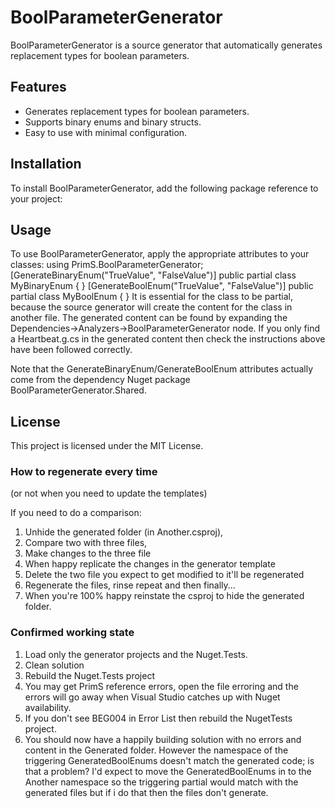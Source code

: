 # BoolParameterGenerator

BoolParameterGenerator is a source generator that automatically generates replacement types for boolean parameters.

## Features

- Generates replacement types for boolean parameters.
- Supports binary enums and binary structs.
- Easy to use with minimal configuration.

## Installation

To install BoolParameterGenerator, add the following package reference to your project:
<PackageReference Include="BoolParameterGenerator" Version="1.0.0" />

## Usage

To use BoolParameterGenerator, apply the appropriate attributes to your classes:
using PrimS.BoolParameterGenerator;
[GenerateBinaryEnum("TrueValue", "FalseValue")] public partial class MyBinaryEnum { }
[GenerateBoolEnum("TrueValue", "FalseValue")] public partial class MyBoolEnum { }
It is essential for the class to be partial, because the source generator will create the content for the class in another file.
The generated content can be found by expanding the Dependencies->Analyzers->BoolParameterGenerator node.
If you only find a Heartbeat.g.cs in the generated content then check the instructions above have been followed correctly.

Note that the GenerateBinaryEnum/GenerateBoolEnum attributes actually come from the dependency Nuget package BoolParameterGenerator.Shared.

## License

This project is licensed under the MIT License.

### How to regenerate every time 
(or not when you need to update the templates)

If you need to do a comparison:
1. Unhide the generated folder (in Another.csproj),
1. Compare two with three files, 
1. Make changes to the three file
1. When happy replicate the changes in the generator template
1. Delete the two file you expect to get modified to it'll be regenerated
1. Regenerate the files, rinse repeat and then finally...
1. When you're 100% happy reinstate the csproj to hide the generated folder.

### Confirmed working state
1. Load only the generator projects and the Nuget.Tests.
1. Clean solution
1. Rebuild the Nuget.Tests project
1. You may get PrimS reference errors, open the file erroring and the errors will go away when Visual Studio catches up with Nuget availability.
1. If you don't see BEG004 in Error List then rebuild the NugetTests project.
1. You should now have a happily building solution with no errors and content in the Generated folder. However the namespace of the triggering GeneratedBoolEnums doesn't match the generated code; is that a problem? I'd expect to move the GeneratedBoolEnums in to the Another namespace so the triggering partial would match with the generated files but if i do that then the files don't generate.